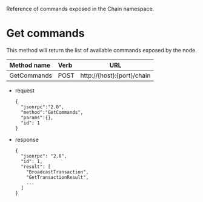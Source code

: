 Reference of commands exposed in the Chain namespace.

# Get commands 

This method will return the list of available commands exposed by the node.

| Method name  | Verb   | URL                           | 
| :------------|:-------| :----------------------------:| 
| GetCommands | POST   | http://{host}:{port}/chain    |

* request
  ```
  {
    "jsonrpc":"2.0",
    "method":"GetCommands",
    "params":{},
    "id": 1
  }
  ```
* response
  ```
  {
    "jsonrpc": "2.0",
    "id": 1,
    "result": [
      "BroadcastTransaction",
      "GetTransactionResult",
      ...
    ]
  }
  ```